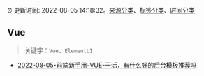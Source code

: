 :alarm_clock: 更新时间: 2022-08-05 14:18:32。[来源分类](../README.md)、[标签分类](../TAGS.md)、[时间分类](../TIMELINE.md)

## Vue


> 关键字：`Vue`、`ElementUI`



- [2022-08-05-前端新手用-VUE-干活，有什么好的后台模板推荐吗](https://www.v2ex.com/t/870948) 